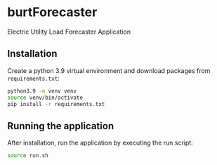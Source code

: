 # burtForecaster
Electric Utility Load Forecaster Application

## Installation

Create a python 3.9 virtual environment and download packages from `requirements.txt`:

```sh
python3.9 -m venv venv
source venv/bin/activate
pip install -r requirements.txt
```

## Running the application

After installation, run the application by executing the run script:

```sh
source run.sh
```